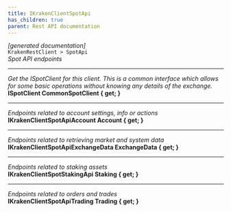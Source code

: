 ```yaml
---
title: IKrakenClientSpotApi
has_children: true
parent: Rest API documentation
---
```

*[generated documentation]*  
`KrakenRestClient > SpotApi`  
*Spot API endpoints*
  
***
*Get the ISpotClient for this client. This is a common interface which allows for some basic operations without knowing any details of the exchange.*  
**ISpotClient CommonSpotClient { get; }**  
***
*Endpoints related to account settings, info or actions*  
**IKrakenClientSpotApiAccount Account { get; }**  
***
*Endpoints related to retrieving market and system data*  
**IKrakenClientSpotApiExchangeData ExchangeData { get; }**  
***
*Endpoints related to staking assets*  
**IKrakenClientSpotStakingApi Staking { get; }**  
***
*Endpoints related to orders and trades*  
**IKrakenClientSpotApiTrading Trading { get; }**  
